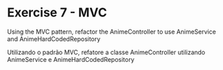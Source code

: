 # Exercise 7 - MVC

Using the MVC pattern, refactor the AnimeController to use AnimeService and
AnimeHardCodedRepository

Utilizando o padrão MVC, refatore a classe AnimeController utilizando AnimeService
e AnimeHardCodedRepository
